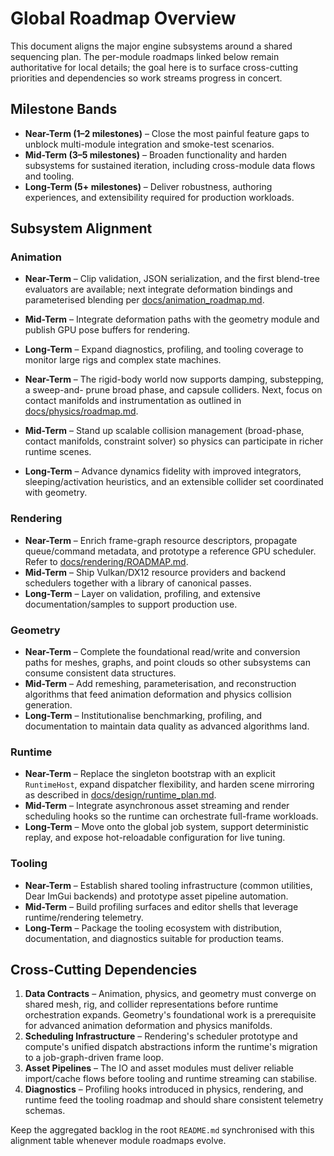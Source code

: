 # Global Roadmap Overview

This document aligns the major engine subsystems around a shared sequencing plan. The
per-module roadmaps linked below remain authoritative for local details; the goal here
is to surface cross-cutting priorities and dependencies so work streams progress in
concert.

## Milestone Bands

- **Near-Term (1–2 milestones)** – Close the most painful feature gaps to unblock
  multi-module integration and smoke-test scenarios.
- **Mid-Term (3–5 milestones)** – Broaden functionality and harden subsystems for
  sustained iteration, including cross-module data flows and tooling.
- **Long-Term (5+ milestones)** – Deliver robustness, authoring experiences, and
  extensibility required for production workloads.

## Subsystem Alignment

### Animation

- **Near-Term** – Clip validation, JSON serialization, and the first blend-tree
  evaluators are available; next integrate deformation bindings and parameterised
  blending per [docs/animation_roadmap.md](animation_roadmap.md).
- **Mid-Term** – Integrate deformation paths with the geometry module and publish GPU
  pose buffers for rendering.
- **Long-Term** – Expand diagnostics, profiling, and tooling coverage to monitor large
  rigs and complex state machines.

- **Near-Term** – The rigid-body world now supports damping, substepping, a sweep-and-
  prune broad phase, and capsule colliders. Next, focus on contact manifolds and
  instrumentation as outlined in [docs/physics/roadmap.md](physics/roadmap.md).
- **Mid-Term** – Stand up scalable collision management (broad-phase, contact manifolds,
  constraint solver) so physics can participate in richer runtime scenes.
- **Long-Term** – Advance dynamics fidelity with improved integrators, sleeping/activation
  heuristics, and an extensible collider set coordinated with geometry.

### Rendering

- **Near-Term** – Enrich frame-graph resource descriptors, propagate queue/command
  metadata, and prototype a reference GPU scheduler. Refer to
  [docs/rendering/ROADMAP.md](rendering/ROADMAP.md).
- **Mid-Term** – Ship Vulkan/DX12 resource providers and backend schedulers together with
  a library of canonical passes.
- **Long-Term** – Layer on validation, profiling, and extensive documentation/samples to
  support production use.

### Geometry

- **Near-Term** – Complete the foundational read/write and conversion paths for meshes,
  graphs, and point clouds so other subsystems can consume consistent data structures.
- **Mid-Term** – Add remeshing, parameterisation, and reconstruction algorithms that feed
  animation deformation and physics collision generation.
- **Long-Term** – Institutionalise benchmarking, profiling, and documentation to maintain
  data quality as advanced algorithms land.

### Runtime

- **Near-Term** – Replace the singleton bootstrap with an explicit `RuntimeHost`, expand
  dispatcher flexibility, and harden scene mirroring as described in
  [docs/design/runtime_plan.md](design/runtime_plan.md).
- **Mid-Term** – Integrate asynchronous asset streaming and render scheduling hooks so the
  runtime can orchestrate full-frame workloads.
- **Long-Term** – Move onto the global job system, support deterministic replay, and expose
  hot-reloadable configuration for live tuning.

### Tooling

- **Near-Term** – Establish shared tooling infrastructure (common utilities, Dear ImGui
  backends) and prototype asset pipeline automation.
- **Mid-Term** – Build profiling surfaces and editor shells that leverage runtime/rendering
  telemetry.
- **Long-Term** – Package the tooling ecosystem with distribution, documentation, and
  diagnostics suitable for production teams.

## Cross-Cutting Dependencies

1. **Data Contracts** – Animation, physics, and geometry must converge on shared mesh,
   rig, and collider representations before runtime orchestration expands. Geometry's
   foundational work is a prerequisite for advanced animation deformation and physics
   manifolds.
2. **Scheduling Infrastructure** – Rendering's scheduler prototype and compute's unified
   dispatch abstractions inform the runtime's migration to a job-graph-driven frame loop.
3. **Asset Pipelines** – The IO and asset modules must deliver reliable import/cache flows
   before tooling and runtime streaming can stabilise.
4. **Diagnostics** – Profiling hooks introduced in physics, rendering, and runtime feed the
   tooling roadmap and should share consistent telemetry schemas.

Keep the aggregated backlog in the root `README.md` synchronised with this alignment table
whenever module roadmaps evolve.
